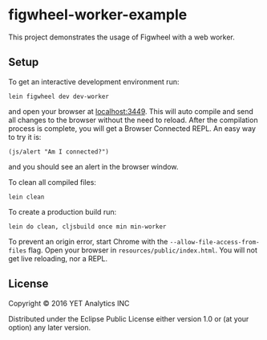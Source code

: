 # figwheel-worker-example

This project demonstrates the usage of Figwheel with a web worker.

## Setup

To get an interactive development environment run:

    lein figwheel dev dev-worker

and open your browser at [localhost:3449](http://localhost:3449/).
This will auto compile and send all changes to the browser without the
need to reload. After the compilation process is complete, you will
get a Browser Connected REPL. An easy way to try it is:

    (js/alert "Am I connected?")

and you should see an alert in the browser window.

To clean all compiled files:

    lein clean

To create a production build run:

    lein do clean, cljsbuild once min min-worker

To prevent an origin error, start Chrome with the `--allow-file-access-from-files` flag. Open your browser in `resources/public/index.html`. You will not
get live reloading, nor a REPL.

## License

Copyright © 2016 YET Analytics INC

Distributed under the Eclipse Public License either version 1.0 or (at your option) any later version.
